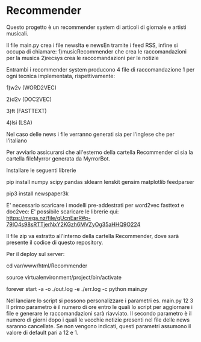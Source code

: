 # Recommender
Questo progetto è un recommender system di articoli di giornale e artisti musicali.

Il file main.py crea i file newsIta e newsEn tramite i feed RSS, infine si occupa di chiamare:
1)musicRecommender che crea le raccomandazioni per la musica
2)recsys crea le raccomandazioni per le notizie

Entrambi i recommender system producono 4 file di raccomandazione 1 per ogni tecnica implementata, rispettivamente:

1)w2v (WORD2VEC)

2)d2v (DOC2VEC)

3)ft (FASTTEXT)

4)lsi (LSA)

Nel caso delle news i file verranno generati sia per l'inglese che per l'italiano

Per avviarlo assicurarsi che all'esterno della cartella Recommender ci sia la cartella fileMyrror generata da MyrrorBot.

Installare le seguenti librerie 

 pip install numpy scipy pandas sklearn lenskit gensim matplotlib feedparser 
 
 pip3 install newspaper3k
 
 
E' necessario scaricare i modelli pre-addestrati per word2vec fasttext e doc2vec:
E' possibile scaricare le librerie qui:
https://mega.nz/file/qUcnEarR#p-79IO4s98sRTTjerNxY2KGzh6MVZyOg35aHHQ9O224

Il file zip va estratto all'interno della cartella Recommender, dove sarà presente il codice di questo repository.

Per il deploy sul server:

  cd var/www/html/Recommender

  source virtualenvironment/project/bin/activate

  forever start -a -o ./out.log -e ./err.log -c python main.py
  
Nel lanciare lo script si possono personalizzare i parametri es.
main.py 12 3 
Il primo parametro è il numero di ore entro le quali lo script per aggiornare i file e generare le raccomandazioni sarà riavviato.
Il secondo parametro è il numero di giorni dopo i quali le vecchie notizie presenti nel file delle news saranno cancellate.
Se non vengono indicati, questi parametri assumono il valore di default pari a 12 e 1.

 
